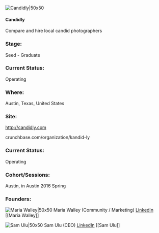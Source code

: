 

![Candidly|50x50](https://apimg.techstars.com/connect/images/image_files/56c7848ebbe36f5d03000006/original/Kandid.ly_300x300.jpg)

#### Candidly
Compare and hire local candid photographers

### Stage: 
Seed - Graduate 

### Current Status: 
Operating

### Where:
Austin, Texas, United States

### Site:
http://candidly.com



crunchbase.com/organization/kandid-ly

### Current Status: 
Operating

### Cohort/Sessions: 
Austin, in Austin 2016 Spring

### Founders: 

![Maria Walley|50x50](https://apimg.techstars.com/connect/images/image_files/56c607cfbbe36f4361000004/original/Maria_Walley.png) Maria Walley (Community / Marketing) [LinkedIn](https://linkedin.com/in/mariamurdock) [[Maria Walley]]

![Sam Ulu|50x50](https://apimg.techstars.com/connect/images/image_files/56c6076ebbe36f4aa1000001/original/Sam_E_Ulu.jpg) Sam Ulu (CEO) [LinkedIn](https://linkedin.com/in/sameulu) [[Sam Ulu]]


